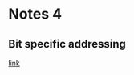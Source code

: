 # Notes 4
## Bit specific addressing
[link](https://filderbaer.wordpress.com/2014/12/30/2-gpio-programming)
